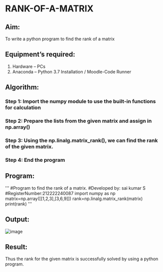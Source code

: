 # RANK-OF-A-MATRIX
## Aim:
To write a python program to find the rank of a matrix
## Equipment’s required:
1. 	Hardware – PCs
2. 	Anaconda – Python 3.7 Installation / Moodle-Code Runner
## Algorithm:
### Step 1: Import the numpy module to use the built-in functions for calculation
### Step 2: Prepare the lists from the given matrix and assign in np.array()
### Step 3: Using the np.linalg.matrix_rank(), we can find the rank of the given matrix.
### Step 4: End the program
## Program:
'''
#Program to find the rank of a matrix.
#Developed by: sai kumar S
#RegisterNumber:212222240087
import numpy as np
matrix=np.array([[1,2,3],[3,6,9]])
rank=np.linalg.matrix_rank(matrix)
print(rank)
'''
## Output:
![image](https://github.com/user-attachments/assets/70f66e73-3e5b-4c07-b280-9cec777bd63b)

## Result:
Thus the rank for the given matrix is successfully solved by  using a python program.

